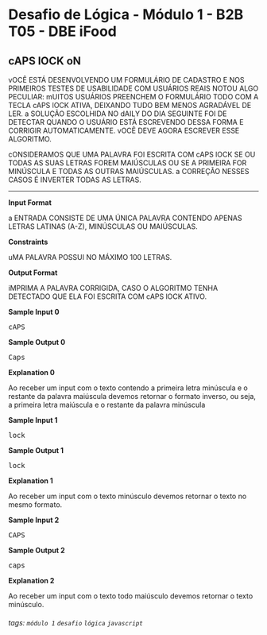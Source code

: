 # Desafio de Lógica - Módulo 1 - B2B T05 - DBE iFood

## cAPS lOCK oN

vOCÊ ESTÁ DESENVOLVENDO UM FORMULÁRIO DE CADASTRO E NOS PRIMEIROS TESTES DE USABILIDADE COM USUÁRIOS REAIS NOTOU ALGO PECULIAR: mUITOS USUÁRIOS PREENCHEM O FORMULÁRIO TODO COM A TECLA cAPS lOCK ATIVA, DEIXANDO TUDO BEM MENOS AGRADÁVEL DE LER. a SOLUÇÃO ESCOLHIDA NO dAILY DO DIA SEGUINTE FOI DE DETECTAR QUANDO O USUÁRIO ESTÁ ESCREVENDO DESSA FORMA E CORRIGIR AUTOMATICAMENTE. vOCÊ DEVE AGORA ESCREVER ESSE ALGORITMO.

cONSIDERAMOS QUE UMA PALAVRA FOI ESCRITA COM cAPS lOCK SE OU TODAS AS SUAS LETRAS FOREM MAIÚSCULAS OU SE A PRIMEIRA FOR MINÚSCULA E TODAS AS OUTRAS MAIÚSCULAS. a CORREÇÃO NESSES CASOS É INVERTER TODAS AS LETRAS.

---

**Input Format**

a ENTRADA CONSISTE DE UMA ÚNICA PALAVRA CONTENDO APENAS LETRAS LATINAS (A-Z), MINÚSCULAS OU MAIÚSCULAS.

**Constraints**

uMA PALAVRA POSSUI NO MÁXIMO 100 LETRAS.

**Output Format**

iMPRIMA A PALAVRA CORRIGIDA, CASO O ALGORITMO TENHA DETECTADO QUE ELA FOI ESCRITA COM cAPS lOCK ATIVO.

**Sample Input 0**

<pre>
cAPS
</pre>

**Sample Output 0**

<pre>
Caps
</pre>

**Explanation 0**

Ao receber um input com o texto contendo a primeira letra minúscula e o restante da palavra maiúscula devemos retornar o formato inverso, ou seja, a primeira letra maiúscula e o restante da palavra minúscula

**Sample Input 1**

<pre>
lock
</pre>

**Sample Output 1**

<pre>
lock
</pre>

**Explanation 1**

Ao receber um input com o texto minúsculo devemos retornar o texto no mesmo formato.

**Sample Input 2**

<pre>
CAPS
</pre>

**Sample Output 2**

<pre>
caps
</pre>

**Explanation 2**

Ao receber um input com o texto todo maiúsculo devemos retornar o texto minúsculo.

###### tags: `módulo 1` `desafio` `lógica` `javascript`
